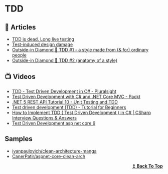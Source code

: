 # TDD

## 📕 Articles

- [TDD is dead. Long live testing](https://dhh.dk/2014/tdd-is-dead-long-live-testing.html)
- [Test-induced design damage](https://dhh.dk/2014/test-induced-design-damage.html)
- [Outside-in Diamond 🔷 TDD #1 - a style made from (& for) ordinary people](https://tpierrain.blogspot.com/2021/03/outside-in-diamond-tdd-1-style-made.html)
- [Outside-in Diamond 🔷 TDD #2 (anatomy of a style)](https://tpierrain.blogspot.com/2021/03/outside-in-diamond-tdd-2-anatomy-of.html)
## 📺 Videos
- [TDD - Test Driven Development in C# - Pluralsight](https://www.pluralsight.com/courses/csharp-test-driven-development)
- [Test Driven Development with C# and .NET Core MVC - Packt](https://www.packtpub.com/product/test-driven-development-with-c-and-net-core-mvc-video/9781788391238)
- [.NET 5 REST API Tutorial 10 - Unit Testing and TDD](https://www.youtube.com/watch?v=dsD0CMgPjUk)
- [Test driven development (TDD) - Tutorial for Beginners](https://www.youtube.com/watch?v=y8TcPr73Bwo)
- [How to Implement TDD ( Test Driven Development ) in C# | CSharp Interview Questions & Answers](https://www.youtube.com/watch?v=5gMBGVNR8wE)
- [Test Driven Development asp net core 6](https://www.youtube.com/watch?v=3q6Fit7pzI4)

## Samples
- [ivanpaulovich/clean-architecture-manga](https://github.com/ivanpaulovich/clean-architecture-manga)
- [CanerPatir/aspnet-core-clean-arch](https://github.com/CanerPatir/aspnet-core-clean-arch)

<div align="right">
  <b><a href="#contents">↥ Back To Top</a></b>
</div>